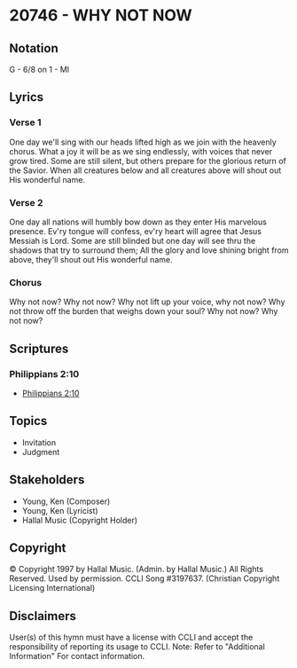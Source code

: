 # 20746 - WHY NOT NOW

## Notation

G - 6/8 on 1 - MI

## Lyrics

### Verse 1

One day we'll sing with our heads lifted high as we join with the heavenly chorus. What a joy it will be as we sing endlessly, with voices that never grow tired. Some are still silent, but others prepare for the glorious return of the Savior. When all creatures below and all creatures above will shout out His wonderful name.

### Verse 2

One day all nations will  humbly bow down as they enter His marvelous presence. Ev'ry tongue will confess, ev'ry heart will agree that Jesus Messiah is Lord. Some are still blinded but one day will see thru the shadows that try to surround them; All the glory and love shining bright from above, they'll shout out His wonderful name.

### Chorus

Why not now? Why not now? Why not lift up your voice, why not now? Why not throw off the burden that weighs down your soul? Why not now? Why not now?


## Scriptures

### Philippians 2:10

- [Philippians 2:10](https://www.biblegateway.com/passage/?search=Philippians%202%3A10)


## Topics

- Invitation
- Judgment

## Stakeholders

- Young, Ken (Composer)
- Young, Ken (Lyricist)
- Hallal Music (Copyright Holder)

## Copyright

© Copyright 1997 by Hallal Music. (Admin. by Hallal Music.) All Rights Reserved. Used by permission. CCLI Song #3197637.
(Christian Copyright Licensing International)

## Disclaimers

User(s) of this hymn must have a license with CCLI and accept the responsibility of reporting its usage to CCLI.
Note: Refer to "Additional Information" For contact information.

